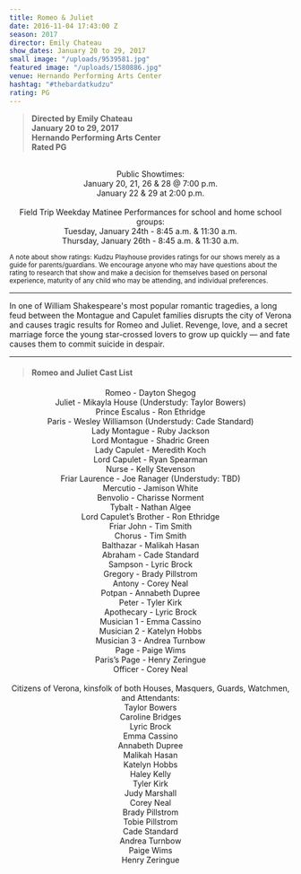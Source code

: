 ```yaml
---
title: Romeo & Juliet
date: 2016-11-04 17:43:00 Z
season: 2017
director: Emily Chateau
show_dates: January 20 to 29, 2017
small image: "/uploads/9539581.jpg"
featured image: "/uploads/1580886.jpg"
venue: Hernando Performing Arts Center
hashtag: "#thebardatkudzu"
rating: PG
---
```


> **Directed by Emily Chateau**<br>
> **January 20 to 29, 2017**<br>
> **Hernando Performing Arts Center**<br>
> **Rated PG**
<br>
<center>
Public Showtimes: <br>
January 20, 21, 26 & 28 @ 7:00 p.m.<br>
January 22 & 29 at 2:00 p.m.<br>
</center>
<br>
<center>
Field Trip Weekday Matinee Performances for school and home school groups:<br>
Tuesday, January 24th - 8:45 a.m. & 11:30 a.m.<br>
Thursday, January 26th - 8:45 a.m. & 11:30 a.m.<br>
</center>

<small>A note about show ratings: Kudzu Playhouse provides ratings for our shows merely as a guide for parents/guardians.  We encourage anyone who may have questions about the rating to research that show and make a decision for themselves based on personal experience, maturity of any child who may be attending, and individual preferences.</small>

---

In one of William Shakespeare's most popular romantic tragedies, a long feud between the Montague and Capulet families disrupts the city of Verona and causes tragic results for Romeo and Juliet. Revenge, love, and a secret marriage force the young star-crossed lovers to grow up quickly — and fate causes them to commit suicide in despair. 

---

> #### Romeo and Juliet Cast List

<center>
Romeo - Dayton Shegog<br>
Juliet - Mikayla House (Understudy: Taylor Bowers)<br>
Prince Escalus - Ron Ethridge<br>
Paris - Wesley Williamson (Understudy: Cade Standard)<br>
Lady Montague - Ruby Jackson<br>
Lord Montague - Shadric Green<br>
Lady Capulet - Meredith Koch<br>
Lord Capulet - Ryan Spearman<br>
Nurse - Kelly Stevenson<br>
Friar Laurence - Joe Ranager (Understudy: TBD)<br>
Mercutio - Jamison White<br>
Benvolio -  Charisse Norment<br>
Tybalt - Nathan Algee<br>
Lord Capulet’s Brother - Ron Ethridge<br>
Friar John - Tim Smith<br>
Chorus - Tim Smith<br>
Balthazar - Malikah Hasan<br>
Abraham - Cade Standard<br>
Sampson - Lyric Brock<br>
Gregory - Brady Pillstrom<br>
Antony - Corey Neal<br>
Potpan - Annabeth Dupree<br>
Peter - Tyler Kirk<br>
Apothecary - Lyric Brock<br>
Musician 1 - Emma Cassino<br>
Musician 2 -  Katelyn Hobbs<br>
Musician 3 - Andrea Turnbow<br>
Page - Paige Wims<br>
Paris’s Page - Henry Zeringue<br>
Officer - Corey Neal <br>
<br>
Citizens of Verona, kinsfolk of both Houses, Masquers, Guards, Watchmen, and Attendants:<br>
Taylor Bowers<br>
Caroline Bridges<br>
Lyric Brock<br>
Emma Cassino<br>
Annabeth Dupree<br>
Malikah Hasan<br>
Katelyn Hobbs<br>
Haley Kelly<br>
Tyler Kirk<br>
Judy Marshall<br>
Corey Neal <br>
Brady Pillstrom<br>
Tobie Pillstrom<br>
Cade Standard<br>
Andrea Turnbow<br>
Paige Wims<br>
Henry Zeringue<br>
</center>
